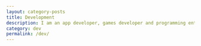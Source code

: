 ```yaml
---
layout: category-posts
title: Development
description: I am an app developer, games developer and programming enthusiast.
category: dev
permalink: /dev/
---
```

